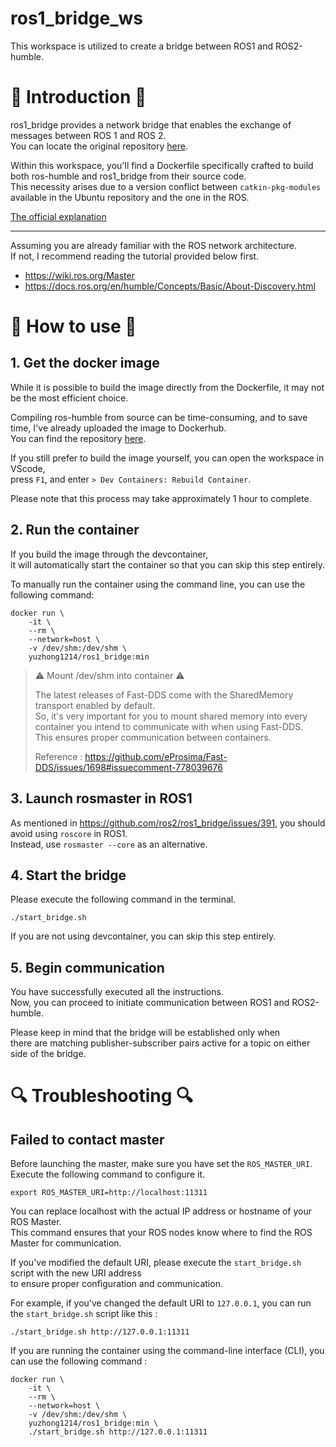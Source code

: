 # ros1_bridge_ws

This workspace is utilized to create a bridge between ROS1 and ROS2-humble.

# 🌱 Introduction 🌱

ros1_bridge provides a network bridge that enables the exchange of messages between ROS 1 and ROS 2.  
You can locate the original repository [here](https://github.com/ros2/ros1_bridge).

Within this workspace, you'll find a Dockerfile specifically crafted to build both ros-humble and ros1_bridge from their source code.  
This necessity arises due to a version conflict between ```catkin-pkg-modules``` available in the Ubuntu repository and the one in the ROS. 

[The official explanation](https://docs.ros.org/en/humble/How-To-Guides/Using-ros1_bridge-Jammy-upstream.html#ros-2-via-debian-packages)

---

Assuming you are already familiar with the ROS network architecture.  
If not, I recommend reading the tutorial provided below first.  

- https://wiki.ros.org/Master
- https://docs.ros.org/en/humble/Concepts/Basic/About-Discovery.html

# 🚩 How to use 🚩

## 1. Get the docker image

While it is possible to build the image directly from the Dockerfile, it may not be the most efficient choice. 

Compiling ros-humble from source can be time-consuming, and to save time, I've already uploaded the image to Dockerhub.  
You can find the repository  [here](https://hub.docker.com/r/yuzhong1214/ros1_bridge).

If you still prefer to build the image yourself, you can open the workspace in VScode,  
press ```F1```, and enter ```> Dev Containers: Rebuild Container```. 

Please note that this process may take approximately 1 hour to complete.

## 2. Run the container

If you build the image through the devcontainer,  
it will automatically start the container so that you can skip this step entirely.

To manually run the container using the command line, you can use the following command:

```bash=
docker run \
    -it \
    --rm \
    --network=host \
    -v /dev/shm:/dev/shm \
    yuzhong1214/ros1_bridge:min
```

> ⚠️ Mount /dev/shm into container ⚠️
> 
> The latest releases of Fast-DDS come with the SharedMemory transport enabled by default.  
> So, it's very important for you to mount shared memory into every container you intend to communicate with when using Fast-DDS.  
> This ensures proper communication between containers.
> 
> Reference : https://github.com/eProsima/Fast-DDS/issues/1698#issuecomment-778039676

## 3. Launch rosmaster in ROS1

As mentioned in https://github.com/ros2/ros1_bridge/issues/391, you should avoid using ```roscore``` in ROS1.  
Instead, use ```rosmaster --core``` as an alternative.

## 4. Start the bridge

Please execute the following command in the terminal.

```bash=
./start_bridge.sh
```

If you are not using devcontainer, you can skip this step entirely.

## 5. Begin communication

You have successfully executed all the instructions.  
Now, you can proceed to initiate communication between ROS1 and ROS2-humble.

Please keep in mind that the bridge will be established only when  
there are matching publisher-subscriber pairs active for a topic on either side of the bridge.

# 🔍 Troubleshooting 🔍

## Failed to contact master

Before launching the master, make sure you have set the ```ROS_MASTER_URI```.  
Execute the following command to configure it.

```bash=
export ROS_MASTER_URI=http://localhost:11311
```

You can replace localhost with the actual IP address or hostname of your ROS Master.  
This command ensures that your ROS nodes know where to find the ROS Master for communication.

If you've modified the default URI, please execute the ```start_bridge.sh``` script with the new URI address  
to ensure proper configuration and communication.

For example, if you've changed the default URI to ```127.0.0.1```, you can run the ```start_bridge.sh``` script like this :

```bash=
./start_bridge.sh http://127.0.0.1:11311
```

If you are running the container using the command-line interface (CLI), you can use the following command :

```bash=
docker run \
    -it \
    --rm \
    --network=host \
    -v /dev/shm:/dev/shm \
    yuzhong1214/ros1_bridge:min \
    ./start_bridge.sh http://127.0.0.1:11311
```
